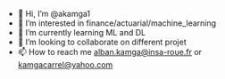 - 👋 Hi, I’m @akamga1
- 👀 I’m interested in finance/actuarial/machine_learning
- 🌱 I’m currently learning ML and DL
- 💞️ I’m looking to collaborate on different projet
- 📫 How to reach me alban.kamga@insa-roue.fr or kamgacarrel@yahoo.com

<!---
akamga1/akamga1 is a ✨ special ✨ repository because its `README.md` (this file) appears on your GitHub profile.
You can click the Preview link to take a look at your changes.
--->
